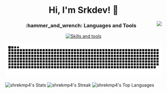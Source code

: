 <h1 align="center">Hi, I'm Srkdev! 👋 </h1>
<img align="right" src="https://visitor-badge.laobi.icu/badge?page_id=pavlo_bondarenko_visitor_badge_simple&left_color=royalblue&right_color=black"  />

<h3 align="center">:hammer_and_wrench: Languages and Tools</h3>

<p align="center">
  <a href="https://skillicons.dev">
    <img src="https://skillicons.dev/icons?i=aws,azure,cpp,cmake,docker,git,github,js,linux,postgres,py,dotnet,unreal,pycharm" alt="Skills and tools"/>
  </a>
</p>


![GitHub Snake](https://github.com/OfficialCodeVoyage/OfficialCodeVoyage/blob/6df7b29dd8219f717a53420721b40af395f5e4b0/github-snake-dark.svg)


![shrekmp4's Stats](https://github-readme-stats.vercel.app/api?username=shrekmp4&theme=graywhite&show_icons=true&hide_border=false&count_private=true)
![shrekmp4's Streak](https://github-readme-streak-stats.herokuapp.com/?user=shrekmp4&theme=graywhite&hide_border=false)
![shrekmp4's Top Languages](https://github-readme-stats.vercel.app/api/top-langs/?username=shrekmp4&theme=graywhite&show_icons=true&hide_border=false&layout=compact)
